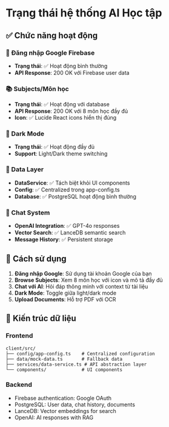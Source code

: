 # Trạng thái hệ thống AI Học tập

## ✅ Chức năng hoạt động

### 🔐 Đăng nhập Google Firebase
- **Trạng thái**: ✅ Hoạt động bình thường
- **API Response**: 200 OK với Firebase user data

### 📚 Subjects/Môn học  
- **Trạng thái**: ✅ Hoạt động với database
- **API Response**: 200 OK với 8 môn học đầy đủ
- **Icon**: ✅ Lucide React icons hiển thị đúng

### 🌙 Dark Mode
- **Trạng thái**: ✅ Hoạt động đầy đủ
- **Support**: Light/Dark theme switching

### 💾 Data Layer
- **DataService**: ✅ Tách biệt khỏi UI components
- **Config**: ✅ Centralized trong app-config.ts
- **Database**: ✅ PostgreSQL hoạt động bình thường

### 💬 Chat System
- **OpenAI Integration**: ✅ GPT-4o responses
- **Vector Search**: ✅ LanceDB semantic search
- **Message History**: ✅ Persistent storage

## 🚀 Cách sử dụng

1. **Đăng nhập Google**: Sử dụng tài khoản Google của bạn
2. **Browse Subjects**: Xem 8 môn học với icon và mô tả đầy đủ  
3. **Chat với AI**: Hỏi đáp thông minh với context từ tài liệu
4. **Dark Mode**: Toggle giữa light/dark mode
5. **Upload Documents**: Hỗ trợ PDF với OCR

## 🔧 Kiến trúc dữ liệu

### Frontend 
```
client/src/
├── config/app-config.ts    # Centralized configuration
├── data/mock-data.ts       # Fallback data
├── services/data-service.ts # API abstraction layer
└── components/             # UI components
```

### Backend
- Firebase authentication: Google OAuth
- PostgreSQL: User data, chat history, documents
- LanceDB: Vector embeddings for search
- OpenAI: AI responses with RAG